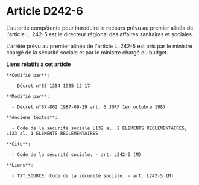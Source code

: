 # Article D242-6

L'autorité compétente pour introduire le recours prévu au premier alinéa de l'article L. 242-5 est le directeur régional des
affaires sanitaires et sociales. 

L'arrêté prévu au premier alinéa de l'article L. 242-5 est pris par le ministre chargé de la sécurité sociale et par le
ministre chargé du budget.

**Liens relatifs à cet article**

	**Codifié par**:

	  - Décret n°85-1354 1985-12-17

	**Modifié par**:

	  - Décret n°87-802 1987-09-29 art. 6 JORF 1er octobre 1987

	**Anciens textes**:

	  - Code de la sécurité sociale L132 al. 2 ELEMENTS REGLEMENTAIRES, L133 al. 1 ELEMENTS REGLEMENTAIRES

	**Cite**:

	  - Code de la sécurité sociale. - art. L242-5 (M)

	**Liens**:

	  - TXT_SOURCE: Code de la sécurité sociale. - art. L242-5 (M)
